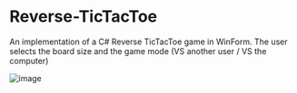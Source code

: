 # Reverse-TicTacToe
An implementation of a C# Reverse TicTacToe game in WinForm.
The user selects the board size and the game mode (VS another user / VS the computer)

![image](https://user-images.githubusercontent.com/83776265/129446030-c104d17d-9d30-4a6e-b99c-4570f7f81f91.png)
